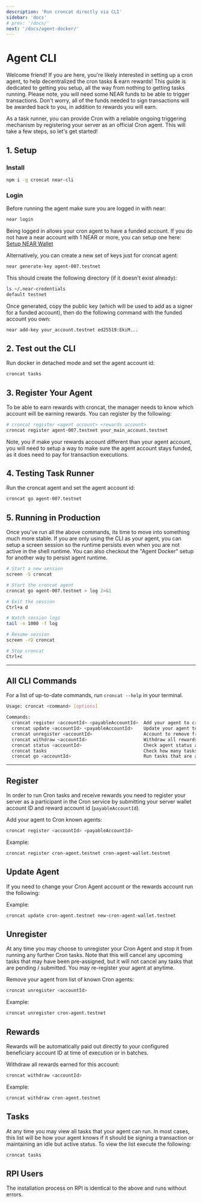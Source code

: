 ```yaml
---
description: 'Run croncat directly via CLI'
sidebar: 'docs'
# prev: '/docs/'
next: '/docs/agent-docker/'
---
```


# Agent CLI

Welcome friend! If you are here, you're likely interested in setting up a cron agent, to help decentralized the cron tasks & earn rewards! This guide is dedicated to getting you setup, all the way from nothing to getting tasks running. Please note, you will need some NEAR funds to be able to trigger transactions. Don't worry, all of the funds needed to sign transactions will be awarded back to you, in addition to rewards you will earn.

As a task runner, you can provide Cron with a reliable ongoing triggering mechanism by registering your server as an official Cron agent. This will take a few steps, so let's get started! 

## 1. Setup

### Install

```bash
npm i -g croncat near-cli
```

### Login

Before running the agent make sure you are logged in with near:

```bash
near login
```

Being logged in allows your cron agent to have a funded account. If you do not have a near account with 1 NEAR or more, you can setup one here: [Setup NEAR Wallet](https://wallet.near.org/)

Alternatively, you can create a new set of keys just for croncat agent:

```bash
near generate-key agent-007.testnet
```

This should create the following directory (if it doesn't exist already):

```bash
ls ~/.near-credentials
default testnet
```

Once generated, copy the public key (which will be used to add as a signer for a funded account), then do the following command with the funded account you own:

```bash
near add-key your_account.testnet ed25519:EkiM...
```

## 2. Test out the CLI

Run docker in detached mode and set the agent account id:
```bash
croncat tasks
```

## 3. Register Your Agent

To be able to earn rewards with croncat, the manager needs to know which account will be earning rewards. You can register by the following:

```bash
# croncat register <agent account> <rewards account>
croncat register agent-007.testnet your_main_account.testnet
```

Note, you if make your rewards account different than your agent account, you will need to setup a way to make sure the agent account stays funded, as it does need to pay for transaction executions.

## 4. Testing Task Runner

Run the croncat agent and set the agent account id:

```bash
croncat go agent-007.testnet
```

## 5. Running in Production

Once you've run all the above commands, its time to move into something much more stable. If you are only using the CLI as your agent, you can setup a screen session so the runtime persists even when you are not active in the shell runtime. You can also checkout the "Agent Docker" setup for another way to persist agent runtime.

```bash
# Start a new session
screen -S croncat

# Start the croncat agent
croncat go agent-007.testnet > log 2>&1

# Exit the session
Ctrl+a d

# Watch session logs
tail -n 1000 -f log

# Resume session
screen -rD croncat

# Stop croncat
Ctrl+c
```

----

## All CLI Commands

For a list of up-to-date commands, run `croncat --help` in your terminal.

```bash
Usage: croncat <command> [options]

Commands:
  croncat register <accountId> <payableAccountId>  Add your agent to cron known agents
  croncat update <accountId> <payableAccountId>    Update your agent to cron known agents
  croncat unregister <accountId>                   Account to remove from list of active agents.
  croncat withdraw <accountId>                     Withdraw all rewards earned for this account
  croncat status <accountId>                       Check agent status and balance for this account
  croncat tasks                                    Check how many tasks are available
  croncat go <accountId>                           Run tasks that are available, if agent is registered and has balance
```

----

## Register
 In order to run Cron tasks and receive rewards you need to register your server as a participant in the Cron service by submitting your server wallet account ID and reward account id (`payableAccountId`).

Add your agent to Cron known agents:
```bash
croncat register <accountId> <payableAccountId>
```

Example:
```bash
croncat register cron-agent.testnet cron-agent-wallet.testnet
```

## Update Agent
If you need to change your Cron Agent account or the rewards account run the following:

Example:
```bash
croncat update cron-agent.testnet new-cron-agent-wallet.testnet
```


## Unregister
At any time you may choose to unregister your Cron Agent and stop it from running any further Cron tasks. Note that this will cancel any upcoming tasks that may have been pre-assigned, but it will not cancel any tasks that are pending / submitted. You may re-register your agent at anytime.

Remove your agent from list of known Cron agents:
```bash
croncat unregister <accountId>
```

Example:
```bash
croncat unregister cron-agent.testnet
```

## Rewards
Rewards will be automatically paid out directly to your configured beneficiary account ID at time of execution or in batches.

Withdraw all rewards earned for this account:
```bash
croncat withdraw <accountId>
```

Example:
```bash
croncat withdraw cron-agent.testnet
```

## Tasks
At any time you may view all tasks that your agent can run. In most cases, this list will be how your agent knows if it should be signing a transaction or maintaining an idle but active status. To view the list execute the following:

```bash
croncat tasks
```
## RPI Users
The installation process on RPI is identical to the above and runs without errors.

